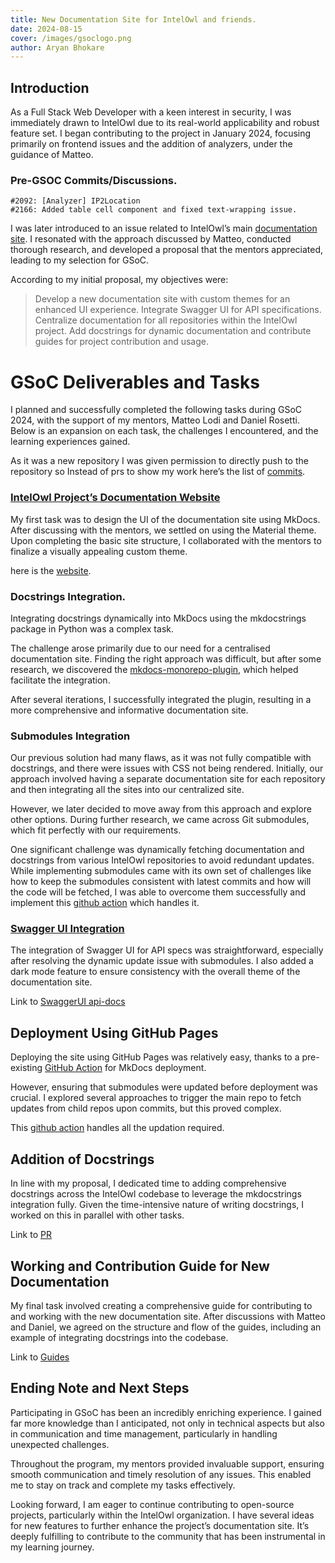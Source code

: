 ```yaml
---
title: New Documentation Site for IntelOwl and friends.
date: 2024-08-15
cover: /images/gsoclogo.png
author: Aryan Bhokare
---
```


## Introduction

As a Full Stack Web Developer with a keen interest in security, I was immediately drawn to IntelOwl due to its real-world applicability and robust feature set. I began contributing to the project in January 2024, focusing primarily on frontend issues and the addition of analyzers, under the guidance of Matteo.

### Pre-GSOC Commits/Discussions.

```(js)
#2092: [Analyzer] IP2Location
#2166: Added table cell component and fixed text-wrapping issue.
```

I was later introduced to an issue related to IntelOwl’s main [documentation site](https://github.com/intelowlproject/IntelOwl/issues/2043). I resonated with the approach discussed by Matteo, conducted thorough research, and developed a proposal that the mentors appreciated, leading to my selection for GSoC.

According to my initial proposal, my objectives were:

> Develop a new documentation site with custom themes for an enhanced UI experience.
> Integrate Swagger UI for API specifications.
> Centralize documentation for all repositories within the IntelOwl project.
> Add docstrings for dynamic documentation and contribute guides for project contribution and usage.

# GSoC Deliverables and Tasks

I planned and successfully completed the following tasks during GSoC 2024, with the support of my mentors, Matteo Lodi and Daniel Rosetti. Below is an expansion on each task, the challenges I encountered, and the learning experiences gained.

As it was a new repository I was given permission to directly push to the repository so Instead of prs to show my work here’s the list of [commits](https://github.com/intelowlproject/docs/commits/main/?author=aryan-bhokare).

### [IntelOwl Project’s Documentation Website](https://intelowlproject.github.io/docs/)

My first task was to design the UI of the documentation site using MkDocs. After discussing with the mentors, we settled on using the Material theme. Upon completing the basic site structure, I collaborated with the mentors to finalize a visually appealing custom theme.

here is the [website](https://intelowlproject.github.io/docs/).

### Docstrings Integration.

Integrating docstrings dynamically into MkDocs using the mkdocstrings package in Python was a complex task.

The challenge arose primarily due to our need for a centralised documentation site. Finding the right approach was difficult, but after some research, we discovered the [mkdocs-monorepo-plugin](https://github.com/backstage/mkdocs-monorepo-plugin), which helped facilitate the integration.

After several iterations, I successfully integrated the plugin, resulting in a more comprehensive and informative documentation site.

### Submodules Integration

Our previous solution had many flaws, as it was not fully compatible with docstrings, and there were issues with CSS not being rendered. Initially, our approach involved having a separate documentation site for each repository and then integrating all the sites into our centralized site.

However, we later decided to move away from this approach and explore other options. During further research, we came across Git submodules, which fit perfectly with our requirements.

One significant challenge was dynamically fetching documentation and docstrings from various IntelOwl repositories to avoid redundant updates. While implementing submodules came with its own set of challenges like how to keep the submodules consistent with latest commits and how will the code will be fetched, I was able to overcome them successfully and implement this [github action](https://github.com/intelowlproject/docs/blob/main/.github/workflows/deploy_and_update_submodules.yml) which handles it.

### [Swagger UI Integration](https://intelowlproject.github.io/docs/IntelOwl/api_docs/)

The integration of Swagger UI for API specs was straightforward, especially after resolving the dynamic update issue with submodules. I also added a dark mode feature to ensure consistency with the overall theme of the documentation site.

Link to [SwaggerUI api-docs](https://intelowlproject.github.io/docs/IntelOwl/api_docs/)

## Deployment Using GitHub Pages

Deploying the site using GitHub Pages was relatively easy, thanks to a pre-existing [GitHub Action](https://github.com/marketplace/actions/deploy-mkdocs) for MkDocs deployment.

However, ensuring that submodules were updated before deployment was crucial. I explored several approaches to trigger the main repo to fetch updates from child repos upon commits, but this proved complex.

This [github action](https://github.com/intelowlproject/docs/blob/main/.github/workflows/deploy_and_update_submodules.yml) handles all the updation required.

## Addition of Docstrings

In line with my proposal, I dedicated time to adding comprehensive docstrings across the IntelOwl codebase to leverage the mkdocstrings integration fully. Given the time-intensive nature of writing docstrings, I worked on this in parallel with other tasks.

Link to [PR](https://github.com/intelowlproject/IntelOwl/pull/2430)

## Working and Contribution Guide for New Documentation

My final task involved creating a comprehensive guide for contributing to and working with the new documentation site. After discussions with Matteo and Daniel, we agreed on the structure and flow of the guides, including an example of integrating docstrings into the codebase.

Link to [Guides](https://intelowlproject.github.io/docs/Guide-documentation/)

## Ending Note and Next Steps

Participating in GSoC has been an incredibly enriching experience. I gained far more knowledge than I anticipated, not only in technical aspects but also in communication and time management, particularly in handling unexpected challenges.

Throughout the program, my mentors provided invaluable support, ensuring smooth communication and timely resolution of any issues. This enabled me to stay on track and complete my tasks effectively.

Looking forward, I am eager to continue contributing to open-source projects, particularly within the IntelOwl organization. I have several ideas for new features to further enhance the project’s documentation site. It’s deeply fulfilling to contribute to the community that has been instrumental in my learning journey.
